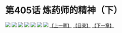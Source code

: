 # 第405话 炼药师的精神（下）
![](https://mhpic.xiaomingtaiji.net/comic/D/斗破苍穹拆分版/405话/1.jpg-zymk.middle.webp)
![](https://mhpic.xiaomingtaiji.net/comic/D/斗破苍穹拆分版/405话/2.jpg-zymk.middle.webp)
![](https://mhpic.xiaomingtaiji.net/comic/D/斗破苍穹拆分版/405话/3.jpg-zymk.middle.webp)
![](https://mhpic.xiaomingtaiji.net/comic/D/斗破苍穹拆分版/405话/4.jpg-zymk.middle.webp)
![](https://mhpic.xiaomingtaiji.net/comic/D/斗破苍穹拆分版/405话/5.jpg-zymk.middle.webp)
![](https://mhpic.xiaomingtaiji.net/comic/D/斗破苍穹拆分版/405话/6.jpg-zymk.middle.webp)
![](https://mhpic.xiaomingtaiji.net/comic/D/斗破苍穹拆分版/405话/7.jpg-zymk.middle.webp)
[【上一章】](./404.md)
[【目录】](./README.md)
[【下一章】](./406.md)
